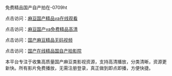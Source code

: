 免费精品国产自产拍在-0709ht

点击访问：<a href="https://heiliao2dmwwy.pages.dev">麻豆国产精品va在线观看</a>

点击访问：<a href="https://heiliaoll4qsx.pages.dev">麻豆国产va免费精品高清</a>

点击访问：<a href="https://heiliaowzu4ur.pages.dev">国产麻豆精品无码视频</a>

点击访问：<a href="https://heiliaozj3tjd.pages.dev">国产在线精品国自产拍影院</a>

本平台专注于收集高质量国产麻豆类影视资源，支持高清播放，分类清晰，资源更新快。所有影片免费播放，无需注册登录，真正做到即点即播，方便快捷。

<span style="display:none;">[Canonical link](https://github.com/but20250709/but1 ）</span>
